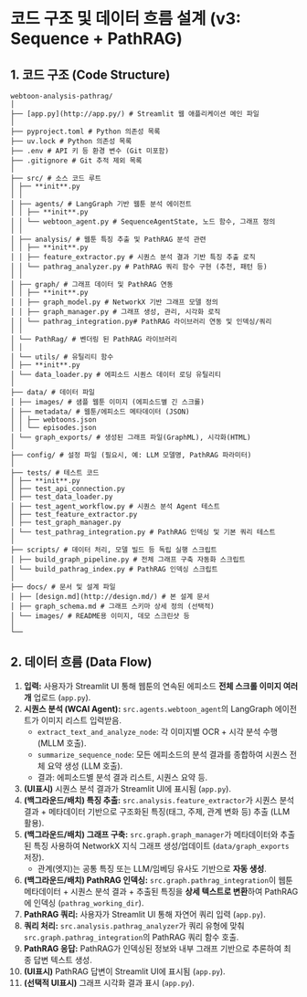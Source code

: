 # 코드 구조 및 데이터 흐름 설계 (v3: Sequence + PathRAG)

## 1. 코드 구조 (Code Structure)
```
webtoon-analysis-pathrag/
│
├── [app.py](http://app.py/) # Streamlit 웹 애플리케이션 메인 파일
│
├── pyproject.toml # Python 의존성 목록
├── uv.lock # Python 의존성 목록
├── .env # API 키 등 환경 변수 (Git 미포함)
├── .gitignore # Git 추적 제외 목록
│
├── src/ # 소스 코드 루트
│ ├── **init**.py
│ │
│ ├── agents/ # LangGraph 기반 웹툰 분석 에이전트
│ │ ├── **init**.py
│ │ └── webtoon_agent.py # SequenceAgentState, 노드 함수, 그래프 정의
│ │
│ ├── analysis/ # 웹툰 특징 추출 및 PathRAG 분석 관련
│ │ ├── **init**.py
│ │ ├── feature_extractor.py # 시퀀스 분석 결과 기반 특징 추출 로직
│ │ └── pathrag_analyzer.py # PathRAG 쿼리 함수 구현 (추천, 패턴 등)
│ │
│ ├── graph/ # 그래프 데이터 및 PathRAG 연동
│ │ ├── **init**.py
│ │ ├── graph_model.py # NetworkX 기반 그래프 모델 정의
│ │ ├── graph_manager.py # 그래프 생성, 관리, 시각화 로직
│ │ └── pathrag_integration.py# PathRAG 라이브러리 연동 및 인덱싱/쿼리
│ │
│ └── PathRag/ # 벤더링 된 PathRAG 라이브러리
│ │
│ └── utils/ # 유틸리티 함수
│ ├── **init**.py
│ └── data_loader.py # 에피소드 시퀀스 데이터 로딩 유틸리티
│
├── data/ # 데이터 파일
│ ├── images/ # 샘플 웹툰 이미지 (에피소드별 긴 스크롤)
│ ├── metadata/ # 웹툰/에피소드 메타데이터 (JSON)
│ │ ├── webtoons.json
│ │ └── episodes.json
│ └── graph_exports/ # 생성된 그래프 파일(GraphML), 시각화(HTML)
│
├── config/ # 설정 파일 (필요시, 예: LLM 모델명, PathRAG 파라미터)
│
├── tests/ # 테스트 코드
│ ├── **init**.py
│ ├── test_api_connection.py
│ ├── test_data_loader.py
│ ├── test_agent_workflow.py # 시퀀스 분석 Agent 테스트
│ ├── test_feature_extractor.py
│ ├── test_graph_manager.py
│ └── test_pathrag_integration.py # PathRAG 인덱싱 및 기본 쿼리 테스트
│
├── scripts/ # 데이터 처리, 모델 빌드 등 독립 실행 스크립트
│ ├── build_graph_pipeline.py # 전체 그래프 구축 자동화 스크립트
│ └── build_pathrag_index.py # PathRAG 인덱싱 스크립트
│
├── docs/ # 문서 및 설계 파일
│ ├── [design.md](http://design.md/) # 본 설계 문서
│ ├── graph_schema.md # 그래프 스키마 상세 정의 (선택적)
│ └── images/ # README용 이미지, 데모 스크린샷 등
│
└── 
```

## 2. 데이터 흐름 (Data Flow)

1.  **입력:** 사용자가 Streamlit UI 통해 웹툰의 연속된 에피소드 **전체 스크롤 이미지 여러 개** 업로드 (`app.py`).
2.  **시퀀스 분석 (WCAI Agent):** `src.agents.webtoon_agent`의 LangGraph 에이전트가 이미지 리스트 입력받음.
    * `extract_text_and_analyze_node`: 각 이미지별 OCR + 시각 분석 수행 (MLLM 호출).
    * `summarize_sequence_node`: 모든 에피소드의 분석 결과를 종합하여 시퀀스 전체 요약 생성 (LLM 호출).
    * 결과: 에피소드별 분석 결과 리스트, 시퀀스 요약 등.
3.  **(UI표시)** 시퀀스 분석 결과가 Streamlit UI에 표시됨 (`app.py`).
4.  **(백그라운드/배치) 특징 추출:** `src.analysis.feature_extractor`가 시퀀스 분석 결과 + 메타데이터 기반으로 구조화된 특징(태그, 주제, 관계 변화 등) 추출 (LLM 활용).
5.  **(백그라운드/배치) 그래프 구축:** `src.graph.graph_manager`가 메타데이터와 추출된 특징 사용하여 NetworkX 지식 그래프 생성/업데이트 (`data/graph_exports` 저장).
    * 관계(엣지)는 공통 특징 또는 LLM/임베딩 유사도 기반으로 **자동 생성**.
6.  **(백그라운드/배치) PathRAG 인덱싱:** `src.graph.pathrag_integration`이 웹툰 메타데이터 + 시퀀스 분석 결과 + 추출된 특징을 **상세 텍스트로 변환**하여 PathRAG에 인덱싱 (`pathrag_working_dir`).
7.  **PathRAG 쿼리:** 사용자가 Streamlit UI 통해 자연어 쿼리 입력 (`app.py`).
8.  **쿼리 처리:** `src.analysis.pathrag_analyzer`가 쿼리 유형에 맞춰 `src.graph.pathrag_integration`의 PathRAG 쿼리 함수 호출.
9.  **PathRAG 응답:** PathRAG가 인덱싱된 정보와 내부 그래프 기반으로 추론하여 최종 답변 텍스트 생성.
10. **(UI표시)** PathRAG 답변이 Streamlit UI에 표시됨 (`app.py`).
11. **(선택적 UI표시)** 그래프 시각화 결과 표시 (`app.py`).